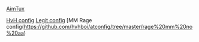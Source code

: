 [AimTux](https://github.com/AimTuxOfficial/AimTux)


[HvH config](https://github.com/hvhboi/atconfig/tree/master/HvH)
[Legit config](https://github.com/hvhboi/atconfig/tree/master/legit)
[MM Rage config(https://github.com/hvhboi/atconfig/tree/master/rage%20mm%20no%20aa)
